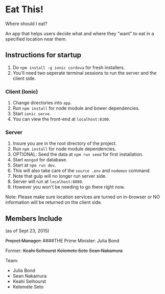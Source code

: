 # Eat This!
Where should I eat?

An app that helps users decide what and where they "want" to eat in a specified location near them.

## Instructions for startup

1. Do `npm install -g ionic cordova` for fresh installers.
1. You'll need two seperate terminal sessions to run the server and the client side.

### Client (Ionic)
1. Change directories into `app`.
1. Run `npm install` for node module and bower dependencies.
1. Start `ionic serve`.
1. You can view the front-end at `localhost:8100`.

### Server
1. Insure you are in the root directory of the project.
1. Run `npm install` for node module dependencies.
1. OPTIONAL: Seed the data at `npm run seed` for first installation.
1. Start `mongod` for database.
1. Start at `npm run dev`.
  2. This will also take care of the `source .env` and `nodemon` command.
  2. Note that gulp will no longer run server side.
1. Server will run at `localhost:8080`.
  2. However you won't be needing to go there right now.

Note: Please make sure location services are turned on in-browser or NO information will be returned on the client side.

## Members Include
(as of Sept 23, 2015)

~~Project Manager:~~
####THE Prime Minister:
Julia Bond

Former:
~~Keahi Selhourst~~ ~~Kelemete Seto~~ ~~Sean Nakamura~~

Team:
  - Julia Bond
  - Sean Nakamura
  - Keahi Selhourst
  - Kelemete Seto
